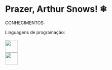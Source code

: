# Prazer, Arthur Snows! ❄

CONHECIMENTOS:

Linguagens de programação:
<br><br>
<img src="https://cdn.jsdelivr.net/gh/devicons/devicon@latest/icons/c/c-original.svg" width= "40" height= "40" padding= "20"/>
<br>
<img src="https://cdn.jsdelivr.net/gh/devicons/devicon@latest/icons/css3/css3-original.svg" width= "40" height= "40" padding= "20"/>



<!--
**Tuzinho-cn/Tuzinho-cn** is a ✨ _special_ ✨ repository because its `README.md` (this file) appears on your GitHub profile.


Here are some ideas to get you started:

- 🔭 I’m currently working on ...
- 🌱 I’m currently learning ...
- 👯 I’m looking to collaborate on ...
- 🤔 I’m looking for help with ...
- 💬 Ask me about ...
- 📫 How to reach me: ...
- 😄 Pronouns: ...
- ⚡ Fun fact: ...
-->
